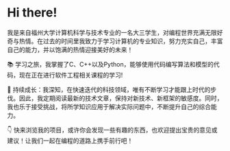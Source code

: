 # Hi there! 
我是来自福州大学计算机科学与技术专业的一名大三学生，对编程世界充满无限好奇与热情。在过去的时间里我致力于学习计算机的专业知识，努力充实自己，丰富自己的能力，并以饱满的热情迎接美好的未来！

📚 学习之旅，我掌握了C、C++以及Python，能够使用代码编写算法和模型的代码，现在正在进行软件工程相关课程的学习!

🌱 持续成长：我深知，在快速迭代的科技领域，唯有不断学习才能跟上时代的步伐。因此，我定期阅读最新的技术文章，保持对新技术、新框架的敏感度。同时，我也乐于接受挑战，将所学知识应用于解决实际问题中，不断提升自己的综合能力。

👇 快来浏览我的项目，或许你会发现一些有趣的东西，也欢迎提出宝贵的意见或建议！让我们一起在编程的道路上携手前行吧！
